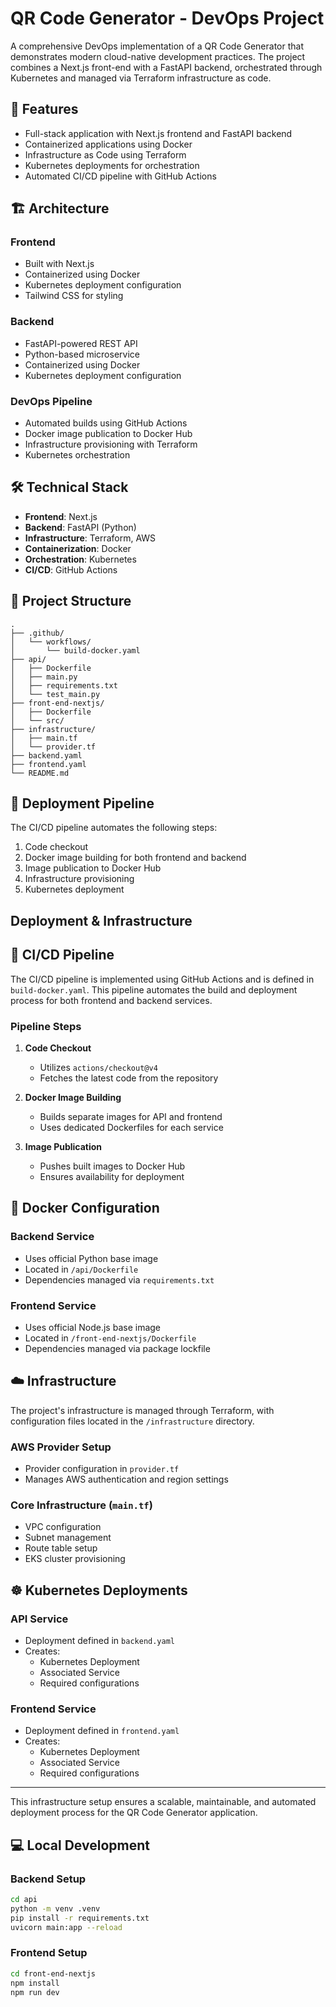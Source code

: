 # QR Code Generator - DevOps Project

A comprehensive DevOps implementation of a QR Code Generator that demonstrates modern cloud-native development practices. The project combines a Next.js front-end with a FastAPI backend, orchestrated through Kubernetes and managed via Terraform infrastructure as code.

## 🚀 Features

- Full-stack application with Next.js frontend and FastAPI backend
- Containerized applications using Docker
- Infrastructure as Code using Terraform
- Kubernetes deployments for orchestration
- Automated CI/CD pipeline with GitHub Actions

## 🏗️ Architecture

### Frontend
- Built with Next.js
- Containerized using Docker
- Kubernetes deployment configuration
- Tailwind CSS for styling

### Backend
- FastAPI-powered REST API
- Python-based microservice
- Containerized using Docker
- Kubernetes deployment configuration

### DevOps Pipeline
- Automated builds using GitHub Actions
- Docker image publication to Docker Hub
- Infrastructure provisioning with Terraform
- Kubernetes orchestration

## 🛠️ Technical Stack

- **Frontend**: Next.js
- **Backend**: FastAPI (Python)
- **Infrastructure**: Terraform, AWS
- **Containerization**: Docker
- **Orchestration**: Kubernetes
- **CI/CD**: GitHub Actions

## 📁 Project Structure

```
.
├── .github/
│   └── workflows/
│       └── build-docker.yaml
├── api/
│   ├── Dockerfile
│   ├── main.py
│   ├── requirements.txt
│   └── test_main.py
├── front-end-nextjs/
│   ├── Dockerfile
│   └── src/
├── infrastructure/
│   ├── main.tf
│   └── provider.tf
├── backend.yaml
├── frontend.yaml
└── README.md
```

## 🚀 Deployment Pipeline

The CI/CD pipeline automates the following steps:
1. Code checkout
2. Docker image building for both frontend and backend
3. Image publication to Docker Hub
4. Infrastructure provisioning
5. Kubernetes deployment

## Deployment & Infrastructure

## 🔄 CI/CD Pipeline

The CI/CD pipeline is implemented using GitHub Actions and is defined in `build-docker.yaml`. This pipeline automates the build and deployment process for both frontend and backend services.

### Pipeline Steps
1. **Code Checkout** 
   - Utilizes `actions/checkout@v4`
   - Fetches the latest code from the repository

2. **Docker Image Building**
   - Builds separate images for API and frontend
   - Uses dedicated Dockerfiles for each service

3. **Image Publication**
   - Pushes built images to Docker Hub
   - Ensures availability for deployment

## 🐳 Docker Configuration

### Backend Service
- Uses official Python base image
- Located in `/api/Dockerfile`
- Dependencies managed via `requirements.txt`

### Frontend Service
- Uses official Node.js base image
- Located in `/front-end-nextjs/Dockerfile`
- Dependencies managed via package lockfile

## ☁️ Infrastructure

The project's infrastructure is managed through Terraform, with configuration files located in the `/infrastructure` directory.

### AWS Provider Setup
- Provider configuration in `provider.tf`
- Manages AWS authentication and region settings

### Core Infrastructure (`main.tf`)
- VPC configuration
- Subnet management
- Route table setup
- EKS cluster provisioning

## ☸️ Kubernetes Deployments

### API Service
- Deployment defined in `backend.yaml`
- Creates:
  - Kubernetes Deployment
  - Associated Service
  - Required configurations

### Frontend Service
- Deployment defined in `frontend.yaml`
- Creates:
  - Kubernetes Deployment
  - Associated Service
  - Required configurations

---

This infrastructure setup ensures a scalable, maintainable, and automated deployment process for the QR Code Generator application.

## 💻 Local Development

### Backend Setup
```bash
cd api
python -m venv .venv
pip install -r requirements.txt
uvicorn main:app --reload
```

### Frontend Setup
```bash
cd front-end-nextjs
npm install
npm run dev
```
